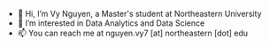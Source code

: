 - 👋 Hi, I’m Vy Nguyen, a Master's student at Northeastern University
- 👀 I’m interested in Data Analytics and Data Science
- 📫 You can reach me at nguyen.vy7 [at] northeastern [dot] edu
<!---
khanhvynguyen/khanhvynguyen is a ✨ special ✨ repository because its `README.md` (this file) appears on your GitHub profile.
You can click the Preview link to take a look at your changes.
--->
